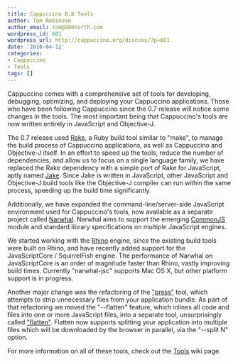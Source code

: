 ```yaml
---
title: Cappuccino 0.8 Tools
author: Tom Robinson
author_email: tom@280north.com
wordpress_id: 601
wordpress_url: http://cappuccino.org/discuss/?p=601
date: '2010-04-12'
categories:
- Cappuccino
- Tools
tags: []
---
```



Cappuccino comes with a comprehensive set of tools for developing, debugging, optimizing, and deploying your Cappuccino applications. Those who have been following Cappuccino since the 0.7 release will notice some changes in the tools. The most important being that Cappuccino's tools are now written entirely in JavaScript and Objective-J.

The 0.7 release used [Rake](http://rake.rubyforge.org/), a Ruby build tool similar to "make", to manage the build process of Cappuccino applications, as well as Cappuccino and Objective-J itself. In an effort to speed up the tools, reduce the number of dependencies, and allow us to focus on a single language family, we have replaced the Rake dependency with a simple port of Rake for JavaScript, aptly named [Jake](http://github.com/280north/jake). Since Jake is written in JavaScript, other JavaScript and Objective-J build tools like the Objective-J compiler can run within the same process, speeding up the build time significantly.

Additionally, we have expanded the command-line/server-side JavaScript environment used for Cappuccino's tools, now available as a separate project called [Narwhal](http://narwhaljs.org/). Narwhal aims to support the emerging [CommonJS](http://commonjs.org/) module and standard library specifications on multiple JavaScript engines.

We started working with the [Rhino](http://www.mozilla.org/rhino/) engine, since the existing build tools were built on Rhino, and have recently added support for the JavaScriptCore / SquirrelFish engine. The performance of Narwhal on JavaScriptCore is an order of magnitude faster than Rhino, vastly improving build times. Currently "narwhal-jsc" supports Mac OS X, but other platform support is in progress.

Another major change was the refactoring of the ["press"](http://wiki.github.com/280north/cappuccino/press) tool, which attempts to strip unnecessary files from your application bundle. As part of that refactoring we moved the "--flatten" feature, which inlines all code and files into one or more JavaScript files, into a separate tool, unsurprisingly called ["flatten"](http://wiki.github.com/280north/cappuccino/flatten). Flatten now supports splitting your application into multiple files which will be downloaded by the browser in parallel, via the "--split N" option.

For more information on all of these tools, check out the [Tools](http://wiki.github.com/280north/cappuccino/Tools) wiki page.



